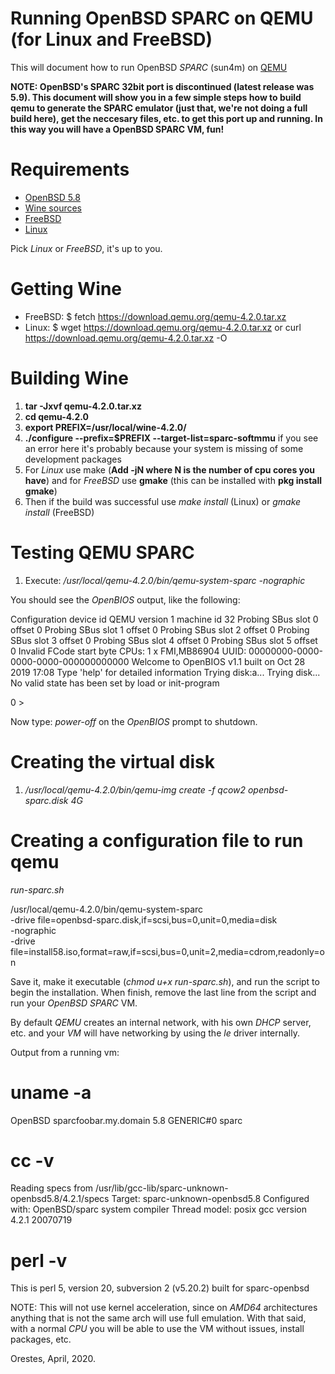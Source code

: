 # Running OpenBSD SPARC on QEMU (for Linux and FreeBSD)

This will document how to run OpenBSD *SPARC* (sun4m) on [QEMU](https://www.qemu.org/ "QEMU")


**NOTE: OpenBSD's SPARC 32bit port is discontinued (latest release was 5.9). This 
document will show you in a few simple steps how to build qemu to generate the 
SPARC emulator (just that, we're not doing a full build here), get the neccesary 
files, etc. to get this port up and running. In this way you will have a OpenBSD 
SPARC VM, fun!**


# Requirements #

* [OpenBSD 5.8](https://mirror.transip.net/openbsd/5.8/sparc/install58.iso "OpenBSD 5.8/SPARC - install cd")
* [Wine sources](https://download.qemu.org/qemu-4.2.0.tar.xz "Wine 4.2.0 source")
* [FreeBSD](https://www.freebsd.org/ "FreeBSD")
* [Linux](https://distrowatch.com/ "Pick your distro as a service (PYDAAS)")

Pick *Linux* or *FreeBSD*, it's up to you.

# Getting Wine #

 * FreeBSD: $ fetch https://download.qemu.org/qemu-4.2.0.tar.xz
 * Linux: $ wget https://download.qemu.org/qemu-4.2.0.tar.xz or curl https://download.qemu.org/qemu-4.2.0.tar.xz -O

# Building Wine #


1. **tar -Jxvf qemu-4.2.0.tar.xz**
2. **cd qemu-4.2.0**
3. **export PREFIX=/usr/local/wine-4.2.0/**
4. **./configure --prefix=$PREFIX --target-list=sparc-softmmu** if you see an 
   error here it's probably because your system is missing of some development packages
5. For *Linux* use make (**Add -jN where N is the number of cpu cores you have**) and
   for *FreeBSD* use **gmake** (this can be installed with **pkg install gmake**)
6. Then if the build was successful use *make install* (Linux) or *gmake install* (FreeBSD)


# Testing QEMU SPARC #

1. Execute: */usr/local/qemu-4.2.0/bin/qemu-system-sparc -nographic* 

You should see the *OpenBIOS* output, like the following:

Configuration device id QEMU version 1 machine id 32
Probing SBus slot 0 offset 0
Probing SBus slot 1 offset 0
Probing SBus slot 2 offset 0
Probing SBus slot 3 offset 0
Probing SBus slot 4 offset 0
Probing SBus slot 5 offset 0
Invalid FCode start byte
CPUs: 1 x FMI,MB86904
UUID: 00000000-0000-0000-0000-000000000000
Welcome to OpenBIOS v1.1 built on Oct 28 2019 17:08
  Type 'help' for detailed information
Trying disk:a...
Trying disk...
No valid state has been set by load or init-program

0 > 

Now type: *power-off*  on the *OpenBIOS* prompt to shutdown.


# Creating the virtual disk  

1. */usr/local/qemu-4.2.0/bin/qemu-img  create -f qcow2 openbsd-sparc.disk 4G*

# Creating a configuration file to run qemu

*run-sparc.sh*

/usr/local/qemu-4.2.0/bin/qemu-system-sparc \
        -drive file=openbsd-sparc.disk,if=scsi,bus=0,unit=0,media=disk \
        -nographic \
        -drive file=install58.iso,format=raw,if=scsi,bus=0,unit=2,media=cdrom,readonly=on

Save it, make it executable (*chmod u+x run-sparc.sh*), and run the script to begin the installation.
When finish, remove the last line from the script and run your *OpenBSD* *SPARC* VM.

By default *QEMU* creates an internal network, with his own *DHCP* server, etc. and your *VM*
will have networking by using the *le* driver internally.

Output from a running vm:

# uname -a 
OpenBSD sparcfoobar.my.domain 5.8 GENERIC#0 sparc

# cc -v
Reading specs from /usr/lib/gcc-lib/sparc-unknown-openbsd5.8/4.2.1/specs
Target: sparc-unknown-openbsd5.8
Configured with: OpenBSD/sparc system compiler
Thread model: posix
gcc version 4.2.1 20070719 

# perl -v
This is perl 5, version 20, subversion 2 (v5.20.2) built for sparc-openbsd


NOTE: This will not use kernel acceleration, since on *AMD64* architectures
      anything that is not the same arch will use full emulation. With that said,
      with a normal *CPU* you will be able to use the VM without issues, install
      packages, etc.


Orestes,
April, 2020.




